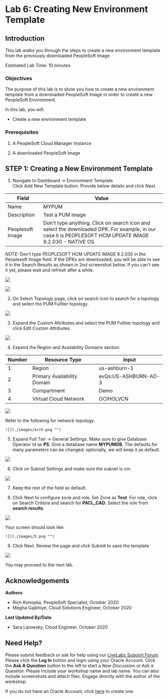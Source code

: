 # Lab 6: Creating New Environment Template

## Introduction

This lab walks you through the steps to create a new environment template from the previously downloaded PeopleSoft Image

Estimated Lab Time: 10 minutes

### Objectives

The purpose of this lab is to show you how to create a new environment template from a downloaded PeopleSoft Image in order to create a new PeopleSoft Environment.

In this lab, you will:
* Create a new environment template

### Prerequisites

1. A PeopleSoft Cloud Manager Instance

2. A downloaded PeopleSoft Image

## **STEP 1**: Creating a New Environment Template

1. 	Navigate to Dashboard -> Environment Template.  
  Click Add New Template button. Provide below details and click Next. 

  Field | Value
  ---- | -----
  Name | MYPUM
  Description	| Test a PUM image
  Peoplesoft Image | Don't type anything. Click on search icon and select the downloaded DPK.  For example, in our case it is PEOPLESOFT HCM UPDATE IMAGE 9.2.030 - NATIVE OS

  *NOTE:* Don't type PEOPLESOFT HCM UPDATE IMAGE 9.2.030 in the Peoplesoft Image field. If the DPKs are downloaded, you will be able to see it in the Search Results as shown in 2nd screenshot below. If you can't see it yet, please wait and refresh after a while.

  ![](./images/s2.png "")

  ![](./images/s3.png "")

2. 	On Select Topology page, click on search icon to search for a topology and select the PUM Fulltier topology.

  ![](./images/2.png "")

3. 	Expand the Custom Attributes and select the PUM Fulltier topology and click Edit Custom Attributes. 

  ![](./images/3.png "")

4. 	Expand the Region and Availability Domains section. 

  Number | Resource Type | Input
  --------- | --------------- | -------------------
  1 | Region | us-ashburn-1
  2 | Primary Availability Domain | evQs:US-ASHBURN-AD-3 
  3 | Compartment	| Demo
  4 | Virtual Cloud Network | OCIHOLVCN

  ![](./images/s5.png "")

  Refer to the following for network topology:

    ![](./images/arch.png "")

5. 	Expand Full Tier -> General Settings. Make sure to give Database Operator Id as **PS**. Give a database name **MYPUMDB**. The defaults for many parameters can be changed; optionally, we will keep it as default.

  ![](./images/s7.png "")

6. Click on Subnet Settings and make sure the subnet is cm. 

  ![](./images/cm.png "")

7. Keep the rest of the field as default.

8. 	Click Next to configure zone and role. Set Zone as **Test**. For role, click on Search Criteria and search for **PACL_CAD**. Select the role from **search results**.

  ![](./images/s9.png "")

  Your screen should look like:

    ![](./images/5.png "")

9. 	Click Next.  Review the page and click Submit to save the template. 

  ![](./images/s10.png "")

You may proceed to the next lab.

## Acknowledgements

**Authors** 
- Rich Konopka, PeopleSoft Specialist, October 2020
- Megha Gajbhiye, Cloud Solutions Engineer, October 2020

**Last Updated By/Date** 
- Sara Lipowsky, Cloud Engineer, October 2020

## Need Help?
Please submit feedback or ask for help using our [LiveLabs Support Forum](https://community.oracle.com/tech/developers/categories/livelabsdiscussions). Please click the **Log In** button and login using your Oracle Account. Click the **Ask A Question** button to the left to start a *New Discussion* or *Ask a Question*.  Please include your workshop name and lab name.  You can also include screenshots and attach files.  Engage directly with the author of the workshop.

If you do not have an Oracle Account, click [here](https://profile.oracle.com/myprofile/account/create-account.jspx) to create one.